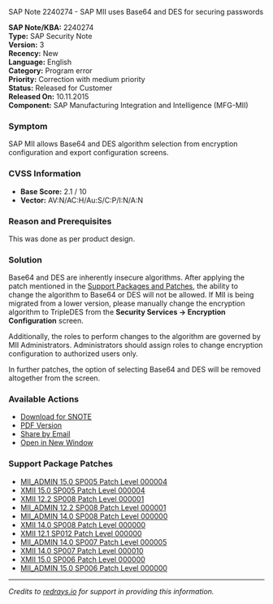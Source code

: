SAP Note 2240274 - SAP MII uses Base64 and DES for securing passwords

**SAP Note/KBA:** 2240274  
**Type:** SAP Security Note  
**Version:** 3  
**Recency:** New  
**Language:** English  
**Category:** Program error  
**Priority:** Correction with medium priority  
**Status:** Released for Customer  
**Released On:** 10.11.2015  
**Component:** SAP Manufacturing Integration and Intelligence (MFG-MII)  

### Symptom
SAP MII allows Base64 and DES algorithm selection from encryption configuration and export configuration screens.

### CVSS Information
- **Base Score:** 2.1 / 10
- **Vector:** AV:N/AC:H/Au:S/C:P/I:N/A:N

### Reason and Prerequisites
This was done as per product design.

### Solution
Base64 and DES are inherently insecure algorithms. After applying the patch mentioned in the [Support Packages and Patches](https://me.sap.com/notes/2240274/SUPPORT_PACKAGES_AND_PATCHES), the ability to change the algorithm to Base64 or DES will not be allowed. If MII is being migrated from a lower version, please manually change the encryption algorithm to TripleDES from the **Security Services → Encryption Configuration** screen.

Additionally, the roles to perform changes to the algorithm are governed by MII Administrators. Administrators should assign roles to change encryption configuration to authorized users only.

In further patches, the option of selecting Base64 and DES will be removed altogether from the screen.

### Available Actions
- [Download for SNOTE](https://notesdownloads.sap.com/note/0040000018203022017)
- [PDF Version](https://userapps.support.sap.com/sap/support/sfm/notes/print/0002240274?language=en-US&token=FF3D787E114B5E2636B9557CB5870128)
- [Share by Email](https://me.sap.com/share-by-email/2240274)
- [Open in New Window](https://me.sap.com/open-new-window/2240274)

### Support Package Patches
- [MII_ADMIN 15.0 SP005 Patch Level 000004](https://me.sap.com/sap/support/swdc/notes?cvnr=67838200100200021144&support_package=SP005&patch_level=000004)
- [XMII 15.0 SP005 Patch Level 000004](https://me.sap.com/sap/support/swdc/notes?cvnr=67838200100200021145&support_package=SP005&patch_level=000004)
- [XMII 12.2 SP008 Patch Level 000001](https://me.sap.com/sap/support/swdc/notes?cvnr=01200615320200013668&support_package=SP008&patch_level=000001)
- [MII_ADMIN 12.2 SP008 Patch Level 000001](https://me.sap.com/sap/support/swdc/notes?cvnr=01200615320200014088&support_package=SP008&patch_level=000001)
- [MII_ADMIN 14.0 SP008 Patch Level 000000](https://me.sap.com/sap/support/swdc/notes?cvnr=01200615320200016090&support_package=SP008&patch_level=000000)
- [XMII 14.0 SP008 Patch Level 000000](https://me.sap.com/sap/support/swdc/notes?cvnr=01200615320200016091&support_package=SP008&patch_level=000000)
- [XMII 12.1 SP012 Patch Level 000000](https://me.sap.com/sap/support/swdc/notes?cvnr=01200314690200006512&support_package=SP012&patch_level=000000)
- [MII_ADMIN 14.0 SP007 Patch Level 000005](https://me.sap.com/sap/support/swdc/notes?cvnr=01200615320200016090&support_package=SP007&patch_level=000005)
- [XMII 14.0 SP007 Patch Level 000010](https://me.sap.com/sap/support/swdc/notes?cvnr=01200615320200016091&support_package=SP007&patch_level=000010)
- [XMII 15.0 SP006 Patch Level 000000](https://me.sap.com/sap/support/swdc/notes?cvnr=67838200100200021145&support_package=SP006&patch_level=000000)
- [MII_ADMIN 15.0 SP006 Patch Level 000000](https://me.sap.com/sap/support/swdc/notes?cvnr=67838200100200021144&support_package=SP006&patch_level=000000)

---

*Credits to [redrays.io](https://redrays.io) for support in providing this information.*